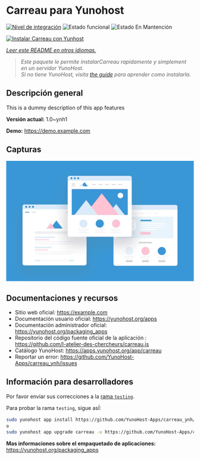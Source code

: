 <!--
Este archivo README esta generado automaticamente<https://github.com/YunoHost/apps/tree/master/tools/readme_generator>
No se debe editar a mano.
-->

# Carreau para Yunohost

[![Nivel de integración](https://dash.yunohost.org/integration/carreau.svg)](https://ci-apps.yunohost.org/ci/apps/carreau/) ![Estado funcional](https://ci-apps.yunohost.org/ci/badges/carreau.status.svg) ![Estado En Mantención](https://ci-apps.yunohost.org/ci/badges/carreau.maintain.svg)

[![Instalar Carreau con Yunhost](https://install-app.yunohost.org/install-with-yunohost.svg)](https://install-app.yunohost.org/?app=carreau)

*[Leer este README en otros idiomas.](./ALL_README.md)*

> *Este paquete le permite instalarCarreau rapidamente y simplement en un servidor YunoHost.*  
> *Si no tiene YunoHost, visita [the guide](https://yunohost.org/install) para aprender como instalarla.*

## Descripción general

This is a dummy description of this app features


**Versión actual:** 1.0~ynh1

**Demo:** <https://demo.example.com>

## Capturas

![Captura de Carreau](./doc/screenshots/example.jpg)

## Documentaciones y recursos

- Sitio web oficial: <https://example.com>
- Documentación usuario oficial: <https://yunohost.org/apps>
- Documentación administrador oficial: <https://yunohost.org/packaging_apps>
- Repositorio del código fuente oficial de la aplicación : <https://github.com/l-atelier-des-chercheurs/carreau.js>
- Catálogo YunoHost: <https://apps.yunohost.org/app/carreau>
- Reportar un error: <https://github.com/YunoHost-Apps/carreau_ynh/issues>

## Información para desarrolladores

Por favor enviar sus correcciones a la [rama `testing`](https://github.com/YunoHost-Apps/carreau_ynh/tree/testing).

Para probar la rama `testing`, sigue asÍ:

```bash
sudo yunohost app install https://github.com/YunoHost-Apps/carreau_ynh/tree/testing --debug
o
sudo yunohost app upgrade carreau -u https://github.com/YunoHost-Apps/carreau_ynh/tree/testing --debug
```

**Mas informaciones sobre el empaquetado de aplicaciones:** <https://yunohost.org/packaging_apps>
